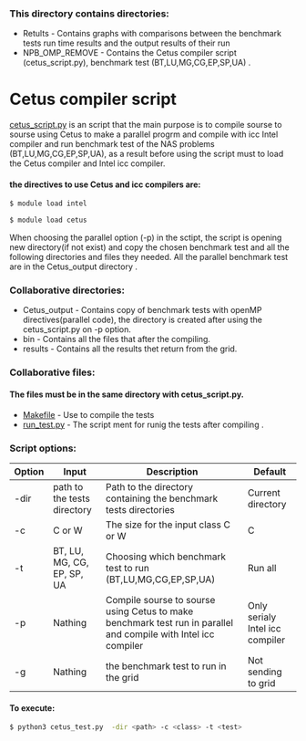 ### This directory contains directories:
* Retults - Contains graphs with comparisons between the benchmark tests run time results and the output results of their run
* NPB_OMP_REMOVE - Contains the Cetus compiler script (cetus_script.py), benchmark test (BT,LU,MG,CG,EP,SP,UA) .

# Cetus compiler script
[cetus_script.py](https://github.com/yoelv92/cetus_project/blob/master/NPB_OMP_REMOVE/cetus_script.py)  is an script that the main purpose is to compile sourse to sourse using Cetus to make a parallel progrm and compile with icc Intel compiler and run benchmark test of the NAS problems (BT,LU,MG,CG,EP,SP,UA), as a result before using the script must to load the Cetus compiler and Intel icc compiler.

#### the directives to use Cetus and icc compilers are:
```sh
$ module load intel

$ module load cetus
```
When choosing the parallel option (-p) in the sctipt, the script is opening new directory(if not exist) and copy the chosen benchmark test and all the following directories and files they needed. 
All the parallel benchmark test are in the Cetus_output directory .

### Collaborative directories:
* Cetus_output - Contains copy of benchmark tests with openMP directives(parallel code), the directory is created after using the cetus_script.py on -p option.
* bin - Contains all the files that after the compiling.
* results - Contains all the results thet return from the grid.

### Collaborative files:
#### The files must be in the same directory with cetus_script.py.
* [Makefile](https://github.com/yoelv92/cetus_project/blob/master/NPB_OMP_REMOVE/Makefile) - Use to compile the tests
* [run_test.py](https://github.com/yoelv92/cetus_project/blob/master/NPB_OMP_REMOVE/run_tests.py) - The script ment for runig the tests after compiling .

### Script options: 
| Option | Input | Description | Default |
| ------ | ------ | ------ | ------ |
| -dir | path to the tests directory | Path to the directory containing the benchmark tests directories | Current directory |
| -c | C or W | The size for the input class C or W  | C |
| -t | BT, LU, MG, CG, EP, SP, UA  |Choosing which benchmark test to run (BT,LU,MG,CG,EP,SP,UA)  | Run all |
| -p | Nathing | Compile sourse to sourse using Cetus to make benchmark test run in parallel and compile with Intel icc compiler| Only serialy Intel icc compiler |
| -g | Nathing | the benchmark test to run in the grid  | Not sending to grid |

#### To execute:
```sh
$ python3 cetus_test.py  -dir <path> -c <class> -t <test> 
```


